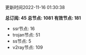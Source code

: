 更新时间2022-11-16 01:30:38

**总订阅: 45**
**总节点: 1081**
**有效节点: 181**
- ssr节点: 16
- trojan节点: 51
- ss节点: 5
- v2ray节点: 109
